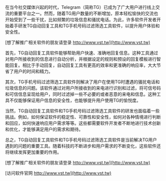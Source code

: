 在当今社交媒体兴起的时代，Telegram（简称TG）已成为了广大用户进行线上交流的重要平台之一。然而，随着TG用户数量的不断增加，原本轻松愉快的交流也开始受到了一些干扰，比如频繁的垃圾信息和骚扰电话。为此，许多软件开发者开始着手研发TG自动回复工具和TG手机号码过滤筛选工具软件，以提升用户体验和安全性。

[想了解推广相关软件的朋友请登录 http://www.vst.tw](http://www.vst.tw)

首先，TG自动回复工具软件能够帮助用户快速、准确地回复信息。这种工具通过对用户所接收到的信息进行自动分析，并根据设定的规则和预设的回复模板进行智能回复。相比于手动回复，自动回复工具有更高的效率和更准确的响应率，大大节省了用户的时间和精力。

其次，TG手机号码过滤筛选工具软件则解决了用户在使用TG时遭遇的骚扰电话和垃圾信息的问题。该软件通过对用户所接收到的来电进行识别和过滤，将可信号码和可信信息呈现给用户，同时过滤掉一些不必要的或者恶意的来电和信息。这种工具不仅能够保证用户信息的安全性，也能够提升用户使用TG的愉悦度。

当然，TG自动回复工具软件和TG手机号码过滤筛选工具软件的研发也面临着一些挑战。例如，如何保证软件的稳定性、可靠性和安全性，如何对各种情境进行判断和回应，如何快速响应用户需求等等。这些都需要软件开发者不断地进行技术创新和优化，才能够满足用户的需求和期待。

总之，TG自动回复工具软件和TG手机号码过滤筛选工具软件是当前解决TG用户遇到的问题的重要工具。随着科技的不断进步和用户需求的不断变化，这些软件还将继续发挥更加重要的作用。

[想了解推广相关软件的朋友请登录 http://www.vst.tw](http://www.vst.tw)


[访问软件官网 http://www.vst.tw](http://www.vst.tw)
